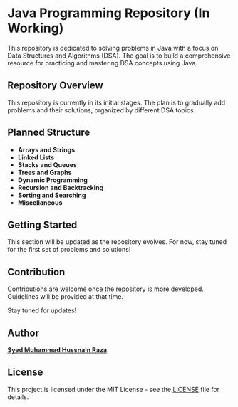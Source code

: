 # Java Programming Repository (In Working)

This repository is dedicated to solving problems in Java with a focus on Data Structures and Algorithms (DSA). The goal is to build a comprehensive resource for practicing and mastering DSA concepts using Java.

## Repository Overview

This repository is currently in its initial stages. The plan is to gradually add problems and their solutions, organized by different DSA topics.

## Planned Structure

- **Arrays and Strings**
- **Linked Lists**
- **Stacks and Queues**
- **Trees and Graphs**
- **Dynamic Programming**
- **Recursion and Backtracking**
- **Sorting and Searching**
- **Miscellaneous**

## Getting Started

This section will be updated as the repository evolves. For now, stay tuned for the first set of problems and solutions!

## Contribution

Contributions are welcome once the repository is more developed. Guidelines will be provided at that time.

Stay tuned for updates!

## Author

**[Syed Muhammad Hussnain Raza](https://www.linkedin.com/in/syed-muhammad-hussnain-raza)**

## License

This project is licensed under the MIT License - see the [LICENSE](LICENSE.md) file for details.
